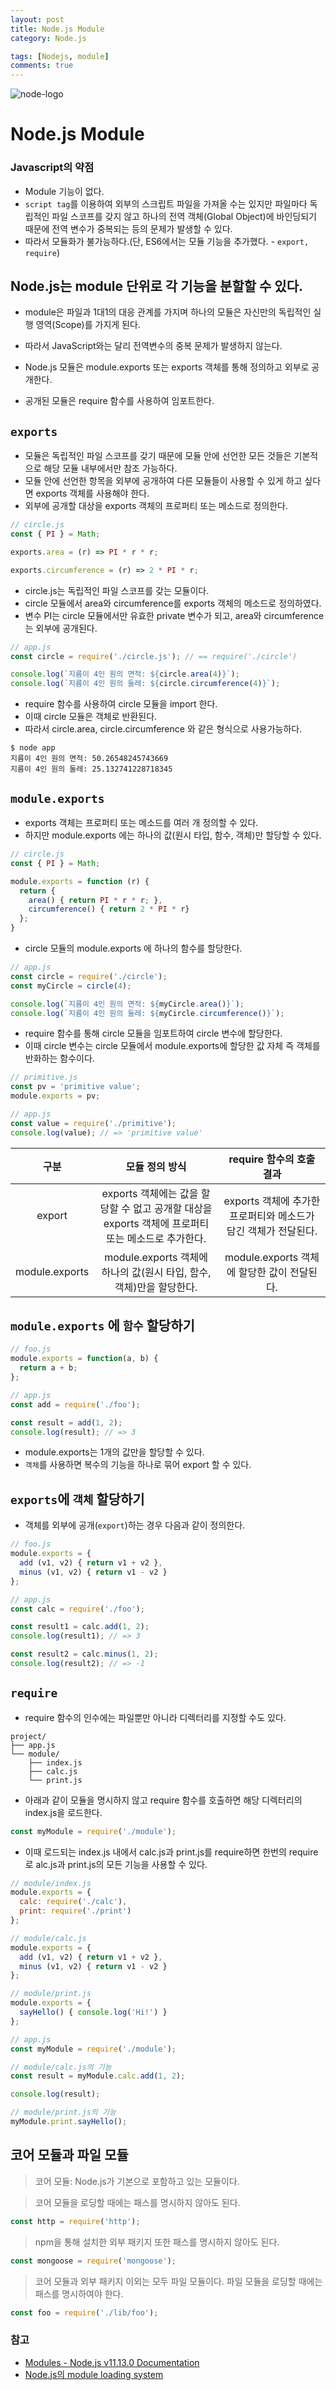 ```yaml
---
layout: post
title: Node.js Module
category: Node.js

tags: [Nodejs, module]
comments: true
---
```


![node-logo](https://user-images.githubusercontent.com/34808501/55972050-afd42100-5cbd-11e9-87a0-cdb791119fc6.png)

# Node.js Module

### Javascript의 약점

- Module 기능이 없다.
- `script tag`를 이용하여 외부의 스크립트 파일을 가져올 수는 있지만 파일마다 독립적인 파일 스코프를 갖지 않고 하나의 전역 객체(Global Object)에 바인딩되기 때문에 전역 변수가 중복되는 등의 문제가 발생할 수 있다.
- 따라서 모듈화가 불가능하다.(단, ES6에서는 모듈 기능을 추가했다. - `export, require`)

## Node.js는 module 단위로 각 기능을 분할할 수 있다. 
- module은 파일과 1대1의 대응 관계를 가지며 하나의 모듈은 자신만의 독립적인 실행 영역(Scope)를 가지게 된다. 
- 따라서 JavaScript와는 달리 전역변수의 중복 문제가 발생하지 않는다.

- Node.js 모듈은 module.exports 또는 exports 객체를 통해 정의하고 외부로 공개한다. 
- 공개된 모듈은 require 함수를 사용하여 임포트한다.

 ## `exports`
 
 - 모듈은 독립적인 파일 스코프를 갖기 때문에 모듈 안에 선언한 모든 것들은 기본적으로 해당 모듈 내부에서만 참조 가능하다.
 - 모듈 안에 선언한 항목을 외부에 공개하여 다른 모듈들이 사용할 수 있게 하고 싶다면 exports 객체를 사용해야 한다.
 - 외부에 공개할 대상을 exports 객체의 프로퍼티 또는 메소드로 정의한다.

```javascript
// circle.js
const { PI } = Math;

exports.area = (r) => PI * r * r;

exports.circumference = (r) => 2 * PI * r;
``` 

- circle.js는 독립적인 파일 스코프를 갖는 모듈이다. 
- circle 모듈에서 area와 circumference를 exports 객체의 메소드로 정의하였다. 
- 변수 PI는 circle 모듈에서만 유효한 private 변수가 되고, area와 circumference는 외부에 공개된다.

```javascript
// app.js
const circle = require('./circle.js'); // == require('./circle')

console.log(`지름이 4인 원의 면적: ${circle.area(4)}`);
console.log(`지름이 4인 원의 둘레: ${circle.circumference(4)}`);
```

- require 함수를 사용하여 circle 모듈을 import 한다.
- 이때 circle 모듈은 객체로 반환된다. 
- 따라서 circle.area, circle.circumference 와 같은 형식으로 사용가능하다.

```
$ node app
지름이 4인 원의 면적: 50.26548245743669
지름이 4인 원의 둘레: 25.132741228718345
```

## `module.exports`

- exports 객체는 프로퍼티 또는 메소드를 여러 개 정의할 수 있다. 
- 하지만 module.exports 에는 하나의 값(원시 타입, 함수, 객체)만 할당할 수 있다.

```javascript
// circle.js
const { PI } = Math;

module.exports = function (r) {
  return {
    area() { return PI * r * r; },
    circumference() { return 2 * PI * r}
  };
}
```

- circle 모듈의 module.exports 에 하나의 함수를 할당한다.

```javascript
// app.js
const circle = require('./circle');
const myCircle = circle(4);

console.log(`지름이 4인 원의 면적: ${myCircle.area()}`);
console.log(`지름이 4인 원의 둘레: ${myCircle.circumference()}`);
```
- require 함수를 통해 circle 모듈을 임포트하여 circle 변수에 할당한다. 
- 이때 circle 변수는 circle 모듈에서 module.exports에 할당한 값 자체 즉 객체를 반화하는 함수이다.

```javascript
// primitive.js
const pv = 'primitive value';
module.exports = pv;
```

```javascript
// app.js
const value = require('./primitive');
console.log(value); // => 'primitive value'
```

구분 | 모듈 정의 방식 | require 함수의 호출 결과
:---------:  | :---------------: | :-------------------:
export	| exports 객체에는 값을 할당할 수 없고 공개할 대상을 exports 객체에 프로퍼티 또는 메소드로 추가한다. | exports 객체에 추가한 프로퍼티와 메소드가 담긴 객체가 전달된다.
module.exports	| module.exports 객체에 하나의 값(원시 타입, 함수, 객체)만을 할당한다. | module.exports 객체에 할당한 값이 전달된다.

## `module.exports` 에 `함수` 할당하기

```javascript
// foo.js
module.exports = function(a, b) {
  return a + b;
};
```

```javascript
// app.js
const add = require('./foo');

const result = add(1, 2);
console.log(result); // => 3
```

- module.exports는 1개의 값만을 할당할 수 있다. 
- `객체`를 사용하면 복수의 기능을 하나로 묶어 export 할 수 있다.

## `exports`에 `객체` 할당하기

- 객체를 외부에 공개(`export`)하는 경우 다음과 같이 정의한다.

```javascript
// foo.js
module.exports = {
  add (v1, v2) { return v1 + v2 },
  minus (v1, v2) { return v1 - v2 }
};
```

```javascript
// app.js
const calc = require('./foo');

const result1 = calc.add(1, 2);
console.log(result1); // => 3

const result2 = calc.minus(1, 2);
console.log(result2); // => -1
```

## `require`

- require 함수의 인수에는 파일뿐만 아니라 디렉터리를 지정할 수도 있다.

```
project/
├── app.js
└── module/
    ├── index.js
    ├── calc.js
    └── print.js
```

- 아래과 같이 모듈을 명시하지 않고 require 함수를 호출하면 해당 디렉터리의 index.js을 로드한다.

```javascript
const myModule = require('./module');
```

- 이때 로드되는 index.js 내에서 calc.js과 print.js를 require하면 한번의 require로 alc.js과 print.js의 모든 기능을 사용할 수 있다.

```javascript
// module/index.js
module.exports = {
  calc: require('./calc'),
  print: require('./print')
};
```

```javascript
// module/calc.js
module.exports = {
  add (v1, v2) { return v1 + v2 },
  minus (v1, v2) { return v1 - v2 }
};
```

```javascript
// module/print.js
module.exports = {
  sayHello() { console.log('Hi!') }
};
```

```javascript
// app.js
const myModule = require('./module');

// module/calc.js의 기능
const result = myModule.calc.add(1, 2);

console.log(result);

// module/print.js의 기능
myModule.print.sayHello();
```

## 코어 모듈과 파일 모듈

> 코어 모듈: Node.js가 기본으로 포함하고 있는 모듈이다. 

>  코어 모듈을 로딩할 때에는 패스를 명시하지 않아도 된다.

```javascript
const http = require('http');
```

> npm을 통해 설치한 외부 패키지 또한 패스를 명시하지 않아도 된다.

```javascript
const mongoose = require('mongoose');
```

> 코어 모듈과 외부 패키지 이외는 모두 파일 모듈이다. 
> 파일 모듈을 로딩할 때에는 패스를 명시하여야 한다.

```javascript
const foo = require('./lib/foo');
```

### 참고

- [Modules - Node.js v11.13.0 Documentation](https://nodejs.org/api/modules.html)
- [Node.js의 module loading system](https://poiemaweb.com/nodejs-module)









